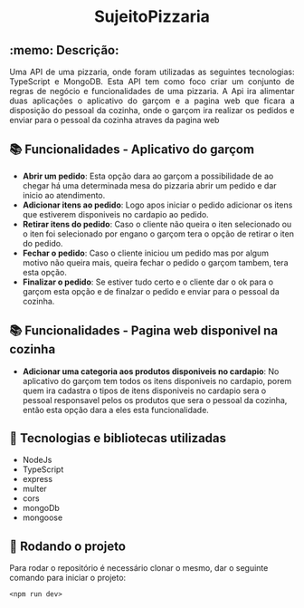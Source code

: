 <h1 align="center"> SujeitoPizzaria</h1>
<h2 align="left">:memo: Descrição:</h2>
<p align="justify">Uma API de uma pizzaria, onde foram utilizadas as seguintes tecnologias: TypeScript e MongoDB. Esta API tem como foco criar um conjunto de regras de negócio e funcionalidades de uma pizzaria. A Api ira alimentar duas aplicações o aplicativo do garçom e a pagina web que ficara a disposição do pessoal da cozinha, onde o garçom ira realizar os pedidos  e enviar para o pessoal da cozinha atraves da pagina web </p>

## :books: Funcionalidades - Aplicativo do garçom
* <b>Abrir um pedido</b>: Esta opção dara ao garçom a possibilidade de ao chegar há uma determinada mesa do pizzaria abrir um pedido e dar inicio ao atendimento.
* <b>Adicionar itens ao pedido</b>: Logo apos iniciar o pedido adicionar os itens que estiverem disponiveis no cardapio ao pedido.
* <b>Retirar itens do pedido</b>: Caso o cliente não queira o iten selecionado ou o iten foi selecionado por engano o garçom tera o opção de retirar o iten do pedido.
* <b>Fechar o pedido</b>: Caso o cliente iniciou um pedido mas por algum motivo não queira mais, queira fechar o pedido o garçom tambem, tera esta opção.
* <b>Finalizar o pedido</b>: Se estiver tudo certo e o cliente dar o ok para o garçom esta opção e de finalzar o pedido e enviar para o pessoal da cozinha.

## :books: Funcionalidades - Pagina web disponivel na cozinha
* <b>Adicionar uma categoria aos produtos disponiveis no cardapio</b>: No aplicativo do garçom tem todos os itens disponiveis no cardapio, porem quem ira cadastra o tipos de itens disponiveis no cardapio sera o pessoal responsavel pelos os produtos que sera o pessoal da cozinha, então esta opção dara a eles esta funcionalidade.

## :wrench: Tecnologias e bibliotecas utilizadas
* NodeJs
* TypeScript
* express
* multer
* cors
* mongoDb
* mongoose


## :rocket: Rodando o projeto
Para rodar o repositório é necessário clonar o mesmo, dar o seguinte comando para iniciar o projeto:
```
<npm run dev>
```


